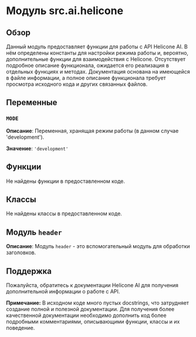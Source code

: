 # Модуль src.ai.helicone

## Обзор

Данный модуль предоставляет функции для работы с API Helicone AI.  В нём определены константы для настройки режима работы и, вероятно, дополнительные функции для взаимодействия с Helicone.  Отсутствует подробное описание функционала, ожидается его реализация в отдельных функциях и методах.  Документация основана на имеющейся в файле информации, а полное описание функционала требует просмотра исходного кода и других связанных файлов.

## Переменные

### `MODE`

**Описание**: Переменная, хранящая режим работы (в данном случае 'development').

**Значение**: `'development'`


## Функции

Не найдены функции в предоставленном коде.


## Классы

Не найдены классы в предоставленном коде.


## Модуль `header`

**Описание**:  Модуль `header` - это вспомогательный модуль для обработки заголовков.


## Поддержка

Пожалуйста, обратитесь к документации Helicone AI для получения дополнительной информации о работе с API.


**Примечание:**  В исходном коде много пустых docstrings, что затрудняет создание полной и полезной документации.  Для получения более качественной документации необходимо дополнить код более подробными комментариями, описывающими функции, классы и их поведение.
